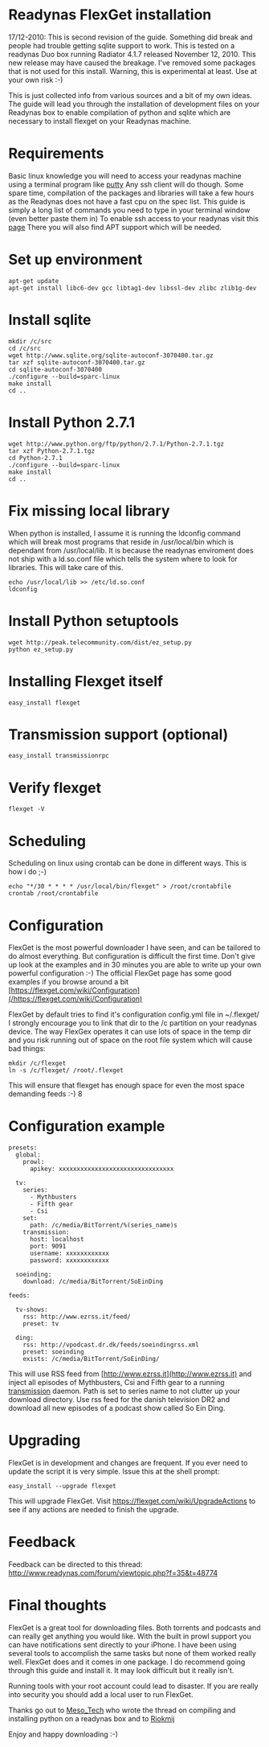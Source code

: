 # Readynas FlexGet installation
17/12-2010:
This is second revision of the guide. Something did break and people had trouble getting sqlite support to work. This is tested on a readynas Duo box running Radiator 4.1.7 released November 12, 2010. This new release may have caused the breakage. I've removed some packages that is not used for this install. Warning, this is experimental at least. Use at your own risk :-)

This is just collected info from various sources and a bit of my own ideas. The guide will lead you through the installation of development files on your Readynas box to enable compilation of python and sqlite which are necessary to install flexget on your Readynas machine.

# Requirements
Basic linux knowledge you will need to access your readynas machine using a terminal program like [putty](http://www.chiark.greenend.org.uk/~sgtatham/putty/download.html) Any ssh client will do though. Some spare time, compilation of the packages and libraries will take a few hours as the Readynas does not have a fast cpu on the spec list. This guide is simply a long list of commands you need to type in your terminal window (even better paste them in) To enable ssh access to your readynas visit this [page](http://www.readynas.com/?page_id=617) There you will also find APT support which will be needed.

# Set up environment
```
apt-get update
apt-get install libc6-dev gcc libtag1-dev libssl-dev zlibc zlib1g-dev

```

# Install sqlite
```
mkdir /c/src
cd /c/src
wget http://www.sqlite.org/sqlite-autoconf-3070400.tar.gz
tar xzf sqlite-autoconf-3070400.tar.gz 
cd sqlite-autoconf-3070400
./configure --build=sparc-linux
make install
cd ..
```

# Install Python 2.7.1
```
wget http://www.python.org/ftp/python/2.7.1/Python-2.7.1.tgz
tar xzf Python-2.7.1.tgz
cd Python-2.7.1
./configure --build=sparc-linux
make install
cd ..
```

# Fix missing local library
When python is installed, I assume it is running the ldconfig command which will break most programs that reside in /usr/local/bin which is dependant from /usr/local/lib. It is because the readynas enviroment does not ship with a ld.so.conf file which tells the system where to look for libraries. This will take care of this.

```
echo /usr/local/lib >> /etc/ld.so.conf
ldconfig
```

# Install Python setuptools
```
wget http://peak.telecommunity.com/dist/ez_setup.py
python ez_setup.py
```

# Installing Flexget itself
```
easy_install flexget
```


# Transmission support (optional)
```
easy_install transmissionrpc
```

# Verify flexget
```
flexget -V
```

# Scheduling
Scheduling on linux using crontab can be done in different ways. This is how i do ;-)

```
echo "*/30 * * * * /usr/local/bin/flexget" > /root/crontabfile
crontab /root/crontabfile
```

# Configuration
FlexGet is the most powerful downloader I have seen, and can be tailored to do almost everything. But configuration is difficult the first time. Don't give up look at the examples and in 30 minutes you are able to write up your own powerful configuration :-) The official FlexGet page has some good examples if you browse around a bit 
[https://flexget.com/wiki/Configuration](/https://flexget.com/wiki/Configuration)

FlexGet by default tries to find it's configuration config.yml file in ~/.flexget/
I strongly encourage you to link that dir to the /c partition on your readynas device. The way FlexGex operates it can use lots of space in the temp dir and you risk running out of space on the root file system which will cause bad things:

```
mkdir /c/flexget
ln -s /c/flexget/ /root/.flexget
```

This will ensure that flexget has enough space for even the most space demanding feeds :-)
8
# Configuration example
```
presets:
  global:
    prowl:
      apikey: xxxxxxxxxxxxxxxxxxxxxxxxxxxxxxxx

  tv:
    series:
      - Mythbusters
      - Fifth gear
      - Csi
    set:
      path: /c/media/BitTorrent/%(series_name)s
    transmission:
      host: localhost
      port: 9091
      username: xxxxxxxxxxxx
      password: xxxxxxxxxxxx

  soeinding:
    download: /c/media/BitTorrent/SoEinDing

feeds:

  tv-shows:
    rss: http://www.ezrss.it/feed/
    preset: tv

  ding:
    rss: http://vpodcast.dr.dk/feeds/soeindingrss.xml
    preset: soeinding
    exists: /c/media/BitTorrent/SoEinDing/
```

This will use RSS feed from [http://www.ezrss.it](http://www.ezrss.it) and inject all episodes of Mythbusters, Csi and Fifth gear to a running [transmission](http://www.readynas.com/forum/viewtopic.php?f=47&t=24271) daemon. Path is set to series name to not clutter up your download directory. Use rss feed for the danish television DR2 and download all new episodes of a podcast show called So Ein Ding.

# Upgrading
FlexGet is in development and changes are frequent. If you ever need to update the script it is very simple. Issue this at the shell prompt:

```
easy_install --upgrade flexget
```

This will upgrade FlexGet. Visit https://flexget.com/wiki/UpgradeActions to see if any actions are needed to finish the upgrade.

# Feedback
Feedback can be directed to this thread: http://www.readynas.com/forum/viewtopic.php?f=35&t=48774

# Final thoughts
FlexGet is a great tool for downloading files. Both torrents and podcasts and can really get anything you would like. With the built in prowl support you can have notifications sent directly to your iPhone. I have been using several tools to accomplish the same tasks but none of them worked really well. FlexGet does and it comes in one package. I do recommend going through this guide and install it. It may look difficult but it really isn't. 

Running tools with your root account could lead to disaster. If you are really into security you should add a local user to run FlexGet.

Thanks go out to [Meso_Tech](http://www.readynas.com/forum/viewtopic.php?f=36&t=41478) who wrote the thread on compiling and installing python on a readynas box and to [Riokmij](http://www.readynas.com/forum/viewtopic.php?f=36&t=42794#p257270)

Enjoy and happy downloading :-)
